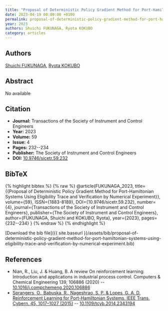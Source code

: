 ```yaml
---
title: "Proposal of Deterministic Policy Gradient Method for Port-Hamiltonian Systems Using Eligibility Trace and Verification by Numerical Experiment"
date: 2023-04-19 00:00:00 +0100
permalink: proposal-of-deterministic-policy-gradient-method-for-port-hamiltonian-systems-using-eligibility-trace-and-verification-by-numerical-experiment
year: 2023
authors: Shuichi FUKUNAGA, Ryota KOKUBO
category: articles
---
```

 
## Authors
[Shuichi FUKUNAGA](authors/shuichi-fukunaga), [Ryota KOKUBO](authors/ryota-kokubo)
 
## Abstract
No  available
 
## Citation
- **Journal:** Transactions of the Society of Instrument and Control Engineers
- **Year:** 2023
- **Volume:** 59
- **Issue:** 4
- **Pages:** 232--234
- **Publisher:** The Society of Instrument and Control Engineers
- **DOI:** [10.9746/sicetr.59.232](https://doi.org/10.9746/sicetr.59.232)
 
## BibTeX
{% highlight bibtex %}
{% raw %}
@article{FUKUNAGA_2023,
  title={{Proposal of Deterministic Policy Gradient Method for Port-Hamiltonian Systems Using Eligibility Trace and Verification by Numerical Experiment}},
  volume={59},
  ISSN={1883-8189},
  DOI={10.9746/sicetr.59.232},
  number={4},
  journal={Transactions of the Society of Instrument and Control Engineers},
  publisher={The Society of Instrument and Control Engineers},
  author={FUKUNAGA, Shuichi and KOKUBO, Ryota},
  year={2023},
  pages={232--234}
}
{% endraw %}
{% endhighlight %}
 
[Download the bib file]({{ site.baseurl }}/assets/bib/proposal-of-deterministic-policy-gradient-method-for-port-hamiltonian-systems-using-eligibility-trace-and-verification-by-numerical-experiment.bib)
 
## References
- Nian, R., Liu, J. & Huang, B. A review On reinforcement learning: Introduction and applications in industrial process control. Computers &amp; Chemical Engineering 139, 106886 (2020) -- [10.1016/j.compchemeng.2020.106886](https://doi.org/10.1016/j.compchemeng.2020.106886)
- [Sprangers, O., Babuska, R., Nageshrao, S. P. & Lopes, G. A. D. Reinforcement Learning for Port-Hamiltonian Systems. IEEE Trans. Cybern. 45, 1017–1027 (2015)](reinforcement-learning-for-port-hamiltonian-systems) -- [10.1109/tcyb.2014.2343194](https://doi.org/10.1109/tcyb.2014.2343194)

